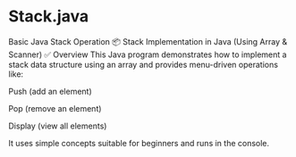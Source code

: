 # Stack.java
Basic Java Stack Operation
📦 Stack Implementation in Java (Using Array & Scanner)
✅ Overview
This Java program demonstrates how to implement a stack data structure using an array and provides menu-driven operations like:

Push (add an element)

Pop (remove an element)

Display (view all elements)

It uses simple concepts suitable for beginners and runs in the console.

